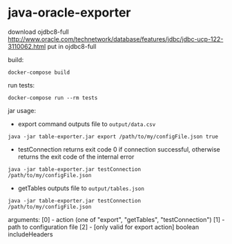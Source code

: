 # java-oracle-exporter

download ojdbc8-full http://www.oracle.com/technetwork/database/features/jdbc/jdbc-ucp-122-3110062.html
put in ojdbc8-full

build:
```
docker-compose build
```

run tests:
```
docker-compose run --rm tests
```

jar usage:
- export command
outputs file to `output/data.csv`
```
java -jar table-exporter.jar export /path/to/my/configFile.json true
```
- testConnection
returns exit code 0 if connection successful, otherwise returns the exit code of the internal error
```
java -jar table-exporter.jar testConnection /path/to/my/configFile.json
```

- getTables
outputs file to `output/tables.json`
```
java -jar table-exporter.jar testConnection /path/to/my/configFile.json
```

arguments:
[0] - action (one of "export", "getTables", "testConnection")
[1] - path to configuration file
[2] - [only valid for export action] boolean includeHeaders
